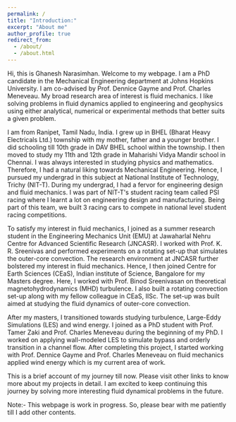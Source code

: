 ```yaml
---
permalink: /
title: "Introduction:"
excerpt: "About me"
author_profile: true
redirect_from: 
  - /about/
  - /about.html
---
```

<p align="left">
Hi, this is Ghanesh Narasimhan. Welcome to my webpage. I am a PhD candidate in the Mechanical Engineering department at Johns Hopkins University.
I am co-advised by Prof. Dennice Gayme and Prof. Charles Meneveau. My broad research area of interest is fluid mechanics. I like solving problems 
in fluid dynamics applied to engineering and geophysics using either analytical, numerical or experimental methods that better suits a given problem.

I am from Ranipet, Tamil Nadu, India. I grew up in BHEL (Bharat Heavy Electricals Ltd.) township with my mother, father and a younger brother. I did 
schooling till 10th grade in DAV BHEL school within the township. I then moved to study my 11th and 12th grade in Maharishi Vidya Mandir school in Chennai.
I was always interested in studying physics and mathematics. Therefore, I had a natural liking towards Mechanical Engineering. Hence, I pursued my 
undergrad in this subject at National Institute of Technology, Trichy (NIT-T). During my undergrad, I had a fervor for engineering design and fluid 
mechanics. I was part of NIT-T's student racing team called PSI racing where I learnt a lot on engineering design and manufacturing. Being part of this 
team, we built 3 racing cars to compete in national level student racing competitions. 

To satisfy my interest in fluid mechanics, I joined as a summer research student in the Engineering Mechanics Unit (EMU) at Jawaharlal Nehru Centre for 
Advanced Scientific Research (JNCASR). I worked with Prof. K. R. Sreenivas and performed experiments on a rotating set-up that simulates the outer-core 
convection. The research environment at JNCASR further bolstered my interest in fluid mechanics. Hence, I then joined Centre for Earth Sciences (CEaS), 
Indian institute of Science, Bangalore for my Masters degree. Here, I worked with Prof. Binod Sreenivasan on theoretical magnetohydrodynamics (MHD) 
turbulence. I also built a rotating convection set-up along with my fellow colleague in CEaS, IISc. The set-up was built aimed at studying the fluid dynamics of outer-core convection. 

After my masters, I transitioned towards studying turbulence, Large-Eddy Simulations (LES) and wind energy. I joined as a PhD student with Prof. Tamer Zaki 
and Prof. Charles Meneveau during the beginning of my PhD. I worked on applying wall-modeled LES to simulate bypass and orderly transition in a channel 
flow. After completing this project, I started working with Prof. Dennice Gayme and Prof. Charles Meneveau on fluid mechanics applied wind energy which is 
my current area of work.

This is a brief account of my journey till now. Please visit other links to know more about my projects in detail. I am excited to keep continuing this journey by solving more interesting fluid dynamical problems in the future. 

Note:- This webpage is work in progress. So, please bear with me patiently till I add other contents. 
</p>
